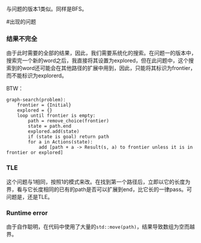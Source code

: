 ﻿与问题的版本1类似。同样是BFS。

#出现的问题
### 结果不完全
由于此时需要的全部的结果，因此，我们需要系统化的搜索。在问题一的版本中，搜索完一个新的word之后，我直接将其设置为explored，但在此问题中，这个搜索到的word还可能会在其他路径的扩展中用到，因此，只能将其标识为frontier，而不能标识为explorerd。

BTW：

```
graph-search(problem):
    frontier = {Initial}
    explored = {}
    loop until frontier is empty:
        path = remove_choice(frontier)
        state = path.end
        explored.add(state)
        if (state is goal) return path
        for a in Actions(state):
            add [path + a -> Result(s, a) to frontier unless it is in frontier or explored]
```

### TLE
这个问题与1相同，按照1的模式来改。在找到第一个路径后，立即以它的长度为界，看与它长度相同的已有的path是否可以扩展到end，比它长的一律pass。可问题是，还是TLE。

### Runtime error
由于自作聪明，在代码中使用了大量的`std::move(path)`，结果导致数组为空而越界。